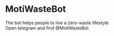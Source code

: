 # MotiWasteBot
The bot helps people to live a zero-waste lifestyle\
Open telegram and find @MotiWasteBot
